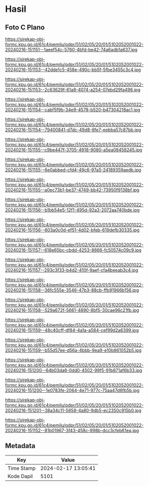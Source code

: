 # Hasil

## Foto C Plano

https://sirekap-obj-formc.kpu.go.id/61c4/pemilu/pdpr/51/02/05/20/01/5102052001022-20240216-151151--1aeef54c-5760-4bfd-be42-74a6adb1a637.jpg

https://sirekap-obj-formc.kpu.go.id/61c4/pemilu/pdpr/51/02/05/20/01/5102052001022-20240216-151153--42dde1c5-458e-490c-bb5f-5fbe3455c3c4.jpg

https://sirekap-obj-formc.kpu.go.id/61c4/pemilu/pdpr/51/02/05/20/01/5102052001022-20240216-151153--2c63629f-61a8-4074-a254-07ebd29fa496.jpg

https://sirekap-obj-formc.kpu.go.id/61c4/pemilu/pdpr/51/02/05/20/01/5102052001022-20240216-151154--cabf5f9b-34e9-4578-b520-b47304218ac1.jpg

https://sirekap-obj-formc.kpu.go.id/61c4/pemilu/pdpr/51/02/05/20/01/5102052001022-20240216-151154--79400841-d7dc-49d8-8fe7-eebba57c87bb.jpg

https://sirekap-obj-formc.kpu.go.id/61c4/pemilu/pdpr/51/02/05/20/01/5102052001022-20240216-151155--c9be447f-3705-4918-9080-a5ea08458245.jpg

https://sirekap-obj-formc.kpu.go.id/61c4/pemilu/pdpr/51/02/05/20/01/5102052001022-20240216-151155--6e0abbed-cfd4-49c6-97a5-24189359aedb.jpg

https://sirekap-obj-formc.kpu.go.id/61c4/pemilu/pdpr/51/02/05/20/01/5102052001022-20240216-151155--a0ec73b1-be37-4749-bb42-73950f9138bf.jpg

https://sirekap-obj-formc.kpu.go.id/61c4/pemilu/pdpr/51/02/05/20/01/5102052001022-20240216-151156--b1bb54e5-12f1-495d-92a3-2072aa740bde.jpg

https://sirekap-obj-formc.kpu.go.id/61c4/pemilu/pdpr/51/02/05/20/01/5102052001022-20240216-151156--603a0c0d-ef51-4d02-bfeb-619defb30335.jpg

https://sirekap-obj-formc.kpu.go.id/61c4/pemilu/pdpr/51/02/05/20/01/5102052001022-20240216-151157--618e65bc-cbdd-4253-8666-fc50574c09c9.jpg

https://sirekap-obj-formc.kpu.go.id/61c4/pemilu/pdpr/51/02/05/20/01/5102052001022-20240216-151157--293c3f33-b4d2-410f-9aef-cfa4beeab3c4.jpg

https://sirekap-obj-formc.kpu.go.id/61c4/pemilu/pdpr/51/02/05/20/01/5102052001022-20240216-151158--36fc555e-3546-47b3-88cb-ffb91966b156.jpg

https://sirekap-obj-formc.kpu.go.id/61c4/pemilu/pdpr/51/02/05/20/01/5102052001022-20240216-151158--529a672f-5661-4890-8bf5-30cae96c21fb.jpg

https://sirekap-obj-formc.kpu.go.id/61c4/pemilu/pdpr/51/02/05/20/01/5102052001022-20240216-151159--48c40cff-df84-4a1a-a584-cef99d2a6399.jpg

https://sirekap-obj-formc.kpu.go.id/61c4/pemilu/pdpr/51/02/05/20/01/5102052001022-20240216-151159--b55d57ee-d56a-4bbb-9ea9-e10b861052b5.jpg

https://sirekap-obj-formc.kpu.go.id/61c4/pemilu/pdpr/51/02/05/20/01/5102052001022-20240216-151200--64b03da6-0dd0-4502-99f5-91b871af6b33.jpg

https://sirekap-obj-formc.kpu.go.id/61c4/pemilu/pdpr/51/02/05/20/01/5102052001022-20240216-151200--1e0783fe-2064-4e71-977c-75aa47d6fb5b.jpg

https://sirekap-obj-formc.kpu.go.id/61c4/pemilu/pdpr/51/02/05/20/01/5102052001022-20240216-151201--38a34c11-5658-4a80-9db5-ec2350c915b0.jpg

https://sirekap-obj-formc.kpu.go.id/61c4/pemilu/pdpr/51/02/05/20/01/5102052001022-20240216-151152--81b01967-3f43-458c-998b-dcc3cfeb61ea.jpg


## Metadata

| Key        | Value               |
| ---------- | ------------------- |
| Time Stamp | 2024-02-17 13:05:41 |
| Kode Dapil | 5101                |



